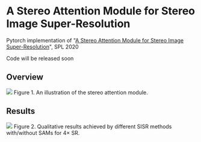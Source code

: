 # A Stereo Attention Module for Stereo Image Super-Resolution
Pytorch implementation of "[A Stereo Attention Module for Stereo Image Super-Resolution](https://ieeexplore-ieee-org-s.nudtproxy.yitlink.com/document/8998204)", SPL 2020

Code will be released soon
## Overview
![](https://github.com/XinyiYing/SAM/blob/master/images/architecture.png)
Figure 1. An illustration of the stereo attention module.
## Results
![](https://github.com/XinyiYing/SAM/blob/master/images/compare.png)
Figure 2. Qualitative results achieved by different SISR methods with/without SAMs for 4× SR.
